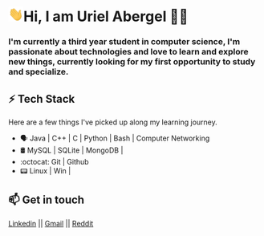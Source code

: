 # <img src="https://raw.githubusercontent.com/ABSphreak/ABSphreak/master/gifs/Hi.gif" width="30px">Hi, I am Uriel Abergel 👨‍💻


### I'm currently a third year student in computer science, I'm passionate about technologies and love to learn and explore new things, currently looking for my first opportunity to study and specialize.






## ⚡ Tech Stack

Here are a few things I've picked up along my learning journey.

* 🗣 Java | C++ | C | Python | Bash | Computer Networking
* 🛢️ MySQL | SQLite | MongoDB | 
* :octocat: Git | Github
* 📟 Linux | Win |

## 📫 Get in touch

[Linkedin](https://www.linkedin.com/in/urielabergel/) || [Gmail](UrielAbergelll@gmail.com) || [Reddit](https://www.reddit.com/user/UrielAbergel)
